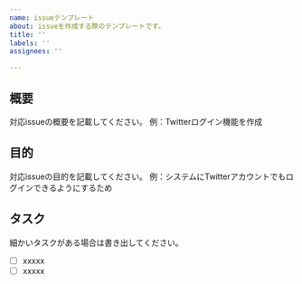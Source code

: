 ```yaml
---
name: issueテンプレート
about: issueを作成する際のテンプレートです。
title: ''
labels: ''
assignees: ''

---
```


## 概要
対応issueの概要を記載してください。
例：Twitterログイン機能を作成

## 目的
対応issueの目的を記載してください。
例：システムにTwitterアカウントでもログインできるようにするため

## タスク
細かいタスクがある場合は書き出してください。
- [ ] xxxxx
- [ ] xxxxx
